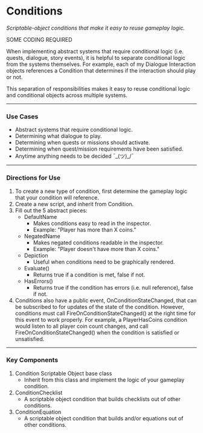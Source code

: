 # Conditions

_Scriptable-object conditions that make it easy to reuse gameplay logic._

SOME CODING REQUIRED

When implementing abstract systems that require conditional logic (i.e. quests, dialogue, story events), it is helpful to separate conditional logic from the systems themselves. For example, each of my Dialogue Interaction objects references a Condition that determines if the interaction should play or not.

This separation of responsibilities makes it easy to reuse conditional logic and conditional objects across multiple systems.

---

### Use Cases
* Abstract systems that require conditional logic.
* Determining what dialogue to play.
* Determining when quests or missions should activate.
* Determining when quest/mission requirements have been satisfied.
* Anytime anything needs to be decided ¯\_(ツ)_/¯

---

### Directions for Use

1. To create a new type of condition, first determine the gameplay logic that your condition will reference.
1. Create a new script, and inherit from Condition.
1. Fill out the 5 abstract pieces:
   * DefaultName
     * Makes conditions easy to read in the inspector.
     * Example: "Player has more than X coins."
   * NegatedName
     * Makes negated conditions readable in the inspector.
     * Example: "Player doesn't have more than X coins."
   * Depiction
     * Useful when conditions need to be graphically rendered.
   * Evaluate()
     * Returns true if a condition is met, false if not.
   * HasErrors()
     * Returns true if the condition has errors (i.e. null reference), false if not.
1. Conditions also have a public event, OnConditionStateChanged, that can be subscribed to for updates of the state of the condition. However, conditions must call FireOnConditionStateChanged() at the right time for this event to work properly. For example, a PlayerHasCoins condition would listen to all player coin count changes, and call FireOnConditionStateChanged() when the condition is satisfied or unsatisfied.

---

### Key Components

1. Condition Scriptable Object base class
   * Inherit from this class and implement the logic of your gameplay condition.
1. ConditionChecklist
   * A scriptable object condition that builds checklists out of other conditions.
1. ConditionEquation
   * A scriptable object condition that builds and/or equations out of other conditions.
